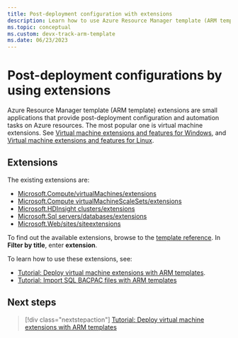 ```yaml
---
title: Post-deployment configuration with extensions
description: Learn how to use Azure Resource Manager template (ARM template) extensions for post-deployment configurations.
ms.topic: conceptual
ms.custom: devx-track-arm-template
ms.date: 06/23/2023
---
```


# Post-deployment configurations by using extensions

Azure Resource Manager template (ARM template) extensions are small applications that provide post-deployment configuration and automation tasks on Azure resources. The most popular one is virtual machine extensions. See [Virtual machine extensions and features for Windows](../../virtual-machines/extensions/features-windows.md), and [Virtual machine extensions and features for Linux](../../virtual-machines/extensions/features-linux.md).

## Extensions

The existing extensions are:

- [Microsoft.Compute/virtualMachines/extensions](/azure/templates/microsoft.compute/virtualmachines/extensions)
- [Microsoft.Compute virtualMachineScaleSets/extensions](/azure/templates/microsoft.compute/virtualmachinescalesets/extensions)
- [Microsoft.HDInsight clusters/extensions](/azure/templates/microsoft.hdinsight/clusters)
- [Microsoft.Sql servers/databases/extensions](/azure/templates/microsoft.sql/servers/databases/extensions)
- [Microsoft.Web/sites/siteextensions](/azure/templates/microsoft.web/sites/siteextensions)

To find out the available extensions, browse to the [template reference](/azure/templates/). In **Filter by title**, enter **extension**.

To learn how to use these extensions, see:

- [Tutorial: Deploy virtual machine extensions with ARM templates](template-tutorial-deploy-vm-extensions.md).
- [Tutorial: Import SQL BACPAC files with ARM templates](template-tutorial-deploy-sql-extensions-bacpac.md)

## Next steps

> [!div class="nextstepaction"]
> [Tutorial: Deploy virtual machine extensions with ARM templates](template-tutorial-deploy-vm-extensions.md)
